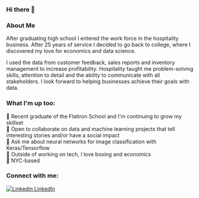 ### Hi there 👋

### About Me

After graduating high school I entered the work force in the hospitality business. After 25 years of service I decided to go back to college, where I discovered my love for economics and data science. 
 
I used the data from customer feedback, sales reports and inventory management to increase profitability. Hospitality taught me problem-solving skills, attention to detail and the ability to communicate with all stakeholders. I look forward to helping businesses achieve their goals with data.

### What I'm up too:

🔭 Recent graduate of the Flatiron School and I'm continuing to grow my skillset<br />
👯 Open to collaborate on data and machine learning projects that tell interesting stories and/or have a social impact<br />
💬 Ask me about neural networks for image classification with Keras/Tensorflow<br />
🌱 Outside of working on tech, I love boxing and economics<br />
🗽 NYC-based

### Connect with me:
[![Linkedin](https://i.stack.imgur.com/gVE0j.png) LinkedIn]([https://www.linkedin.com/](https://www.linkedin.com/in/arun-malik78/))
